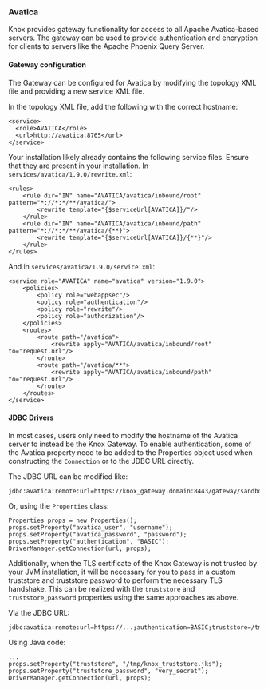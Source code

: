 <!--
   Licensed to the Apache Software Foundation (ASF) under one or more
   contributor license agreements.  See the NOTICE file distributed with
   this work for additional information regarding copyright ownership.
   The ASF licenses this file to You under the Apache License, Version 2.0
   (the "License"); you may not use this file except in compliance with
   the License.  You may obtain a copy of the License at

       https://www.apache.org/licenses/LICENSE-2.0

   Unless required by applicable law or agreed to in writing, software
   distributed under the License is distributed on an "AS IS" BASIS,
   WITHOUT WARRANTIES OR CONDITIONS OF ANY KIND, either express or implied.
   See the License for the specific language governing permissions and
   limitations under the License.
-->
<!---
   Licensed to the Apache Software Foundation (ASF) under one or more
   contributor license agreements.  See the NOTICE file distributed with
   this work for additional information regarding copyright ownership.
   The ASF licenses this file to You under the Apache License, Version 2.0
   (the "License"); you may not use this file except in compliance with
   the License.  You may obtain a copy of the License at

       https://www.apache.org/licenses/LICENSE-2.0

   Unless required by applicable law or agreed to in writing, software
   distributed under the License is distributed on an "AS IS" BASIS,
   WITHOUT WARRANTIES OR CONDITIONS OF ANY KIND, either express or implied.
   See the License for the specific language governing permissions and
   limitations under the License.
--->

### Avatica ###

Knox provides gateway functionality for access to all Apache Avatica-based servers.
The gateway can be used to provide authentication and encryption for clients to
servers like the Apache Phoenix Query Server.

#### Gateway configuration ####

The Gateway can be configured for Avatica by modifying the topology XML file
and providing a new service XML file.

In the topology XML file, add the following with the correct hostname:

    <service>
      <role>AVATICA</role>
      <url>http://avatica:8765</url>
    </service>

Your installation likely already contains the following service files. Ensure
that they are present in your installation. In `services/avatica/1.9.0/rewrite.xml`:

    <rules>
        <rule dir="IN" name="AVATICA/avatica/inbound/root" pattern="*://*:*/**/avatica/">
            <rewrite template="{$serviceUrl[AVATICA]}/"/>
        </rule>
        <rule dir="IN" name="AVATICA/avatica/inbound/path" pattern="*://*:*/**/avatica/{**}">
            <rewrite template="{$serviceUrl[AVATICA]}/{**}"/>
        </rule>
    </rules>

And in `services/avatica/1.9.0/service.xml`:

    <service role="AVATICA" name="avatica" version="1.9.0">
        <policies>
            <policy role="webappsec"/>
            <policy role="authentication"/>
            <policy role="rewrite"/>
            <policy role="authorization"/>
        </policies>
        <routes>
            <route path="/avatica">
                <rewrite apply="AVATICA/avatica/inbound/root" to="request.url"/>
            </route>
            <route path="/avatica/**">
                <rewrite apply="AVATICA/avatica/inbound/path" to="request.url"/>
            </route>
        </routes>
    </service>

#### JDBC Drivers ####

In most cases, users only need to modify the hostname of the Avatica server to
instead be the Knox Gateway. To enable authentication, some of the Avatica
property need to be added to the Properties object used when constructing the
`Connection` or to the JDBC URL directly.

The JDBC URL can be modified like:

    jdbc:avatica:remote:url=https://knox_gateway.domain:8443/gateway/sandbox/avatica;avatica_user=username;avatica_password=password;authentication=BASIC

Or, using the `Properties` class:

    Properties props = new Properties();
    props.setProperty("avatica_user", "username");
    props.setProperty("avatica_password", "password");
    props.setProperty("authentication", "BASIC");
    DriverManager.getConnection(url, props);

Additionally, when the TLS certificate of the Knox Gateway is not trusted by your JVM installation,
it will be necessary for you to pass in a custom truststore and truststore password to perform the
necessary TLS handshake. This can be realized with the `truststore` and `truststore_password` properties
using the same approaches as above.

Via the JDBC URL:

    jdbc:avatica:remote:url=https://...;authentication=BASIC;truststore=/tmp/knox_truststore.jks;truststore_password=very_secret

Using Java code:

    ...
    props.setProperty("truststore", "/tmp/knox_truststore.jks");
    props.setProperty("truststore_password", "very_secret");
    DriverManager.getConnection(url, props);

